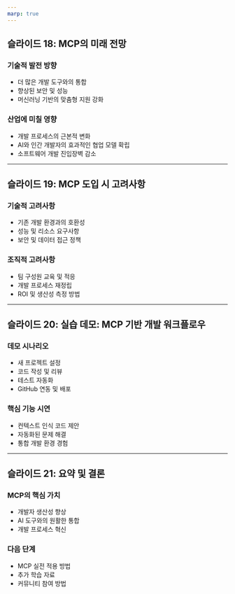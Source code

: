 ```yaml
---
marp: true
---
```




## 슬라이드 18: MCP의 미래 전망

### 기술적 발전 방향
- 더 많은 개발 도구와의 통합
- 향상된 보안 및 성능
- 머신러닝 기반의 맞춤형 지원 강화

### 산업에 미칠 영향
- 개발 프로세스의 근본적 변화
- AI와 인간 개발자의 효과적인 협업 모델 확립
- 소프트웨어 개발 진입장벽 감소

---

## 슬라이드 19: MCP 도입 시 고려사항

### 기술적 고려사항
- 기존 개발 환경과의 호환성
- 성능 및 리소스 요구사항
- 보안 및 데이터 접근 정책

### 조직적 고려사항
- 팀 구성원 교육 및 적응
- 개발 프로세스 재정립
- ROI 및 생산성 측정 방법

---

## 슬라이드 20: 실습 데모: MCP 기반 개발 워크플로우

### 데모 시나리오
- 새 프로젝트 설정
- 코드 작성 및 리뷰
- 테스트 자동화
- GitHub 연동 및 배포

### 핵심 기능 시연
- 컨텍스트 인식 코드 제안
- 자동화된 문제 해결
- 통합 개발 환경 경험

---

## 슬라이드 21: 요약 및 결론

### MCP의 핵심 가치
- 개발자 생산성 향상
- AI 도구와의 원활한 통합
- 개발 프로세스 혁신

### 다음 단계
- MCP 실전 적용 방법
- 추가 학습 자료
- 커뮤니티 참여 방법